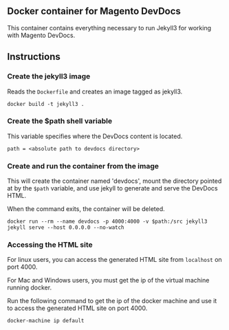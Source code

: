 ## Docker container for Magento DevDocs

This container contains everything necessary to run Jekyll3 for working with Magento DevDocs.

## Instructions

### Create the jekyll3 image

Reads the `Dockerfile` and creates an image tagged as jekyll3. 

~~~
docker build -t jekyll3 .
~~~

### Create the $path shell variable

This variable specifies where the DevDocs content is located.

~~~
path = <absolute path to devdocs directory>
~~~

### Create and run the container from the image

This will create the container named 'devdocs', mount the directory pointed at by the `$path` variable, and use jekyll to generate and serve the DevDocs HTML.

When the command exits, the container will be deleted.

~~~
docker run --rm --name devdocs -p 4000:4000 -v $path:/src jekyll3 jekyll serve --host 0.0.0.0 --no-watch
~~~

### Accessing the HTML site

For linux users, you can access the generated HTML site from `localhost` on port 4000.

For Mac and Windows users, you must get the ip of the virtual machine running docker.

Run the following command to get the ip of the docker machine and use it to access the generated HTML site on port 4000.

~~~
docker-machine ip default
~~~
